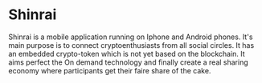 # Shinrai
Shinrai is a mobile application running on Iphone and Android phones. It's main purpose is to connect cryptoenthusiasts from all social circles. It has an embedded crypto-token which is not yet based on the blockchain. It aims perfect the On demand technology and finally create a real sharing economy where participants get their faire share of the cake.
